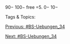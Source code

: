90−
100−
free =5.
0−
10−

   Tags & Topics:
   

[Previous: #BS-Uebungen_34](BS-Uebungen_34.md)

[Next: #BS-Uebungen_34](BS-Uebungen_34.md)